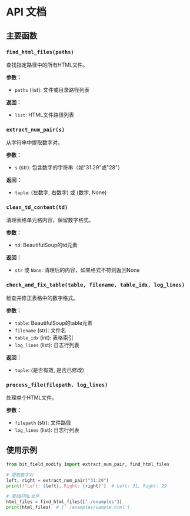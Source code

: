 # API 文档

## 主要函数

### `find_html_files(paths)`

查找指定路径中的所有HTML文件。

**参数：**
- `paths` (list): 文件或目录路径列表

**返回：**
- `list`: HTML文件路径列表

### `extract_num_pair(s)`

从字符串中提取数字对。

**参数：**
- `s` (str): 包含数字的字符串（如"31:29"或"28"）

**返回：**
- `tuple`: (左数字, 右数字) 或 (数字, None)

### `clean_td_content(td)`

清理表格单元格内容，保留数字格式。

**参数：**
- `td`: BeautifulSoup的td元素

**返回：**
- `str` 或 `None`: 清理后的内容，如果格式不符则返回None

### `check_and_fix_table(table, filename, table_idx, log_lines)`

检查并修正表格中的数字格式。

**参数：**
- `table`: BeautifulSoup的table元素
- `filename` (str): 文件名
- `table_idx` (int): 表格索引
- `log_lines` (list): 日志行列表

**返回：**
- `tuple`: (是否有效, 是否已修改)

### `process_file(filepath, log_lines)`

处理单个HTML文件。

**参数：**
- `filepath` (str): 文件路径
- `log_lines` (list): 日志行列表

## 使用示例

```python
from bit_field_modify import extract_num_pair, find_html_files

# 提取数字对
left, right = extract_num_pair("31:29")
print(f"Left: {left}, Right: {right}")  # Left: 31, Right: 29

# 查找HTML文件
html_files = find_html_files(["./examples"])
print(html_files)  # ['./examples/sample.html']
```